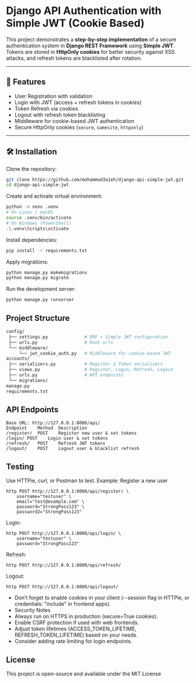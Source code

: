 # Django API Authentication with Simple JWT (Cookie Based)

This project demonstrates a **step-by-step implementation** of a secure authentication system in **Django REST Framework** using **Simple JWT**.  
Tokens are stored in **HttpOnly cookies** for better security against XSS attacks, and refresh tokens are blacklisted after rotation.

---

## 🚀 Features
- User Registration with validation
- Login with JWT (access + refresh tokens in cookies)
- Token Refresh via cookies
- Logout with refresh token blacklisting
- Middleware for cookie-based JWT authentication
- Secure HttpOnly cookies (`secure`, `samesite`, `httponly`)

---

## 🛠 Installation

Clone the repository:

```bash
git clone https://github.com/mohammad3a1eh/django-api-simple-jwt.git
cd django-api-simple-jwt
```

Create and activate virtual environment:

```bash
python -m venv .venv
# On Linux / macOS
source .venv/bin/activate
# On Windows (PowerShell)
.\.venv\Scripts\activate
```

Install dependencies:

```bash
pip install -r requirements.txt
```

Apply migrations:

```bash
python manage.py makemigrations
python manage.py migrate
```

Run the development server:

```bash
python manage.py runserver
```
## Project Structure
```bash
config/
 ├── settings.py              # DRF + Simple JWT configuration
 ├── urls.py                  # Root urls
 └── middleware/
     └── jwt_cookie_auth.py   # Middleware for cookie-based JWT
accounts/
 ├── serializers.py           # Register & Token serializers
 ├── views.py                 # Register, Login, Refresh, Logout
 ├── urls.py                  # API endpoints
 └── migrations/
manage.py
requirements.txt
```

## API Endpoints
```
Base URL: http://127.0.0.1:8000/api/
Endpoint	Method	Description
/register/	POST	Register new user & set tokens
/login/	POST	Login user & set tokens
/refresh/	POST	Refresh JWT tokens
/logout/	POST	Logout user & blacklist refresh
```
## Testing
Use HTTPie, curl, or Postman to test.
Example: Register a new user
```
http POST http://127.0.0.1:8000/api/register/ \
    username="testuser" \
    email="test@example.com" \
    password="StrongPass123" \
    password2="StrongPass123"
```

Login:

```
http POST http://127.0.0.1:8000/api/login/ \
    username="testuser" \
    password="StrongPass123"
```

Refresh:
```
http POST http://127.0.0.1:8000/api/refresh/
```
Logout:
```
http POST http://127.0.0.1:8000/api/logout/
```
- Don’t forget to enable cookies in your client (--session flag in HTTPie, or credentials: "include" in frontend apps).
- Security Notes
- Always run on HTTPS in production (secure=True cookies).
- Enable CSRF protection if used with web frontends.
- Adjust token lifetimes (ACCESS_TOKEN_LIFETIME, REFRESH_TOKEN_LIFETIME) based on your needs.
- Consider adding rate limiting for login endpoints.

## License

This project is open-source and available under the MIT License
